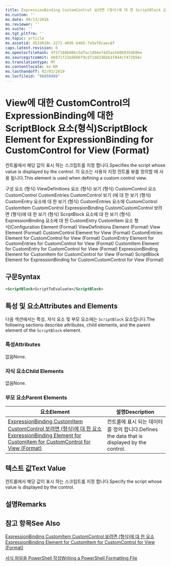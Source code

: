 ```yaml
---
title: ExpressionBinding CustomControl 보려면 (형식)에 대 한 ScriptBlock 요소 | Microsoft Docs
ms.custom: ''
ms.date: 09/13/2016
ms.reviewer: ''
ms.suite: ''
ms.tgt_pltfrm: ''
ms.topic: article
ms.assetid: d52d020c-3271-40d5-b4bb-7a5ef0caec8f
caps.latest.revision: 6
ms.openlocfilehash: 9f5f188b006c5dfac1d04ef4d5aa5606935db9be
ms.sourcegitcommit: b6871f21bd666f9cd71dd336bb3f844cf472b56c
ms.translationtype: MT
ms.contentlocale: ko-KR
ms.lasthandoff: 02/03/2019
ms.locfileid: "56859489"
---
```

# <a name="scriptblock-element-for-expressionbinding-for-customcontrol-for-view-format"></a><span data-ttu-id="3e709-102">View에 대한 CustomControl의 ExpressionBinding에 대한 ScriptBlock 요소(형식)</span><span class="sxs-lookup"><span data-stu-id="3e709-102">ScriptBlock Element for ExpressionBinding for CustomControl for View (Format)</span></span>

<span data-ttu-id="3e709-103">컨트롤에서 해당 값이 표시 하는 스크립트를 지정 합니다.</span><span class="sxs-lookup"><span data-stu-id="3e709-103">Specifies the script whose value is displayed by the control.</span></span> <span data-ttu-id="3e709-104">이 요소는 사용자 지정 컨트롤 뷰를 정의할 때 사용 됩니다.</span><span class="sxs-lookup"><span data-stu-id="3e709-104">This element is used when defining a custom control view.</span></span>

<span data-ttu-id="3e709-105">구성 요소 (형식) ViewDefinitions 요소 (형식) 보기 (형식) CustomControl 요소 CustomControl CustomEntries CustomControl 보기 (에 대 한 보기 (형식) CustomEntry 요소에 대 한 보기 (형식) CustomEntries 요소에 CustomControl CustomItem CustomControl ExpressionBinding CustomCustomControl 보려면 (형식)에 대 한 보기 (형식) ScriptBlock 요소에 대 한 보기 (형식) ExpressionBinding 요소에 대 한 CustomEntry CustomItem 요소 형식)</span><span class="sxs-lookup"><span data-stu-id="3e709-105">Configuration Element (Format) ViewDefinitions Element (Format) View Element (Format) CustomControl Element for View (Format) CustomEntries Element for CustomControl for View (Format) CustomEntry Element for CustomEntries for CustomControl for View (Format) CustomItem Element for CustomEntry for CustomControl for View (Format) ExpressionBinding Element for CustomItem for CustomControl for View (Format) ScriptBlock Element for ExpressionBinding for CustomCustomControl for View (Format)</span></span>

## <a name="syntax"></a><span data-ttu-id="3e709-106">구문</span><span class="sxs-lookup"><span data-stu-id="3e709-106">Syntax</span></span>

```xml
<ScriptBlock>ScriptToEvaluate</ScriptBlock>
```

## <a name="attributes-and-elements"></a><span data-ttu-id="3e709-107">특성 및 요소</span><span class="sxs-lookup"><span data-stu-id="3e709-107">Attributes and Elements</span></span>

<span data-ttu-id="3e709-108">다음 섹션에서는 특성, 자식 요소 및 부모 요소에는 `ScriptBlock` 요소입니다.</span><span class="sxs-lookup"><span data-stu-id="3e709-108">The following sections describe attributes, child elements, and the parent element of the `ScriptBlock` element.</span></span>

### <a name="attributes"></a><span data-ttu-id="3e709-109">특성</span><span class="sxs-lookup"><span data-stu-id="3e709-109">Attributes</span></span>

<span data-ttu-id="3e709-110">없음</span><span class="sxs-lookup"><span data-stu-id="3e709-110">None.</span></span>

### <a name="child-elements"></a><span data-ttu-id="3e709-111">자식 요소</span><span class="sxs-lookup"><span data-stu-id="3e709-111">Child Elements</span></span>

<span data-ttu-id="3e709-112">없음</span><span class="sxs-lookup"><span data-stu-id="3e709-112">None.</span></span>

### <a name="parent-elements"></a><span data-ttu-id="3e709-113">부모 요소</span><span class="sxs-lookup"><span data-stu-id="3e709-113">Parent Elements</span></span>

|<span data-ttu-id="3e709-114">요소</span><span class="sxs-lookup"><span data-stu-id="3e709-114">Element</span></span>|<span data-ttu-id="3e709-115">설명</span><span class="sxs-lookup"><span data-stu-id="3e709-115">Description</span></span>|
|-------------|-----------------|
|[<span data-ttu-id="3e709-116">ExpressionBinding CustomItem CustomControl 보려면 (형식)에 대 한 요소</span><span class="sxs-lookup"><span data-stu-id="3e709-116">ExpressionBinding Element for CustomItem for CustomControl for View (Format)</span></span>](./expressionbinding-element-for-customitem-for-customcontrol-for-view-format.md)|<span data-ttu-id="3e709-117">컨트롤에 표시 되는 데이터를 정의 합니다.</span><span class="sxs-lookup"><span data-stu-id="3e709-117">Defines the data that is displayed by the control.</span></span>|

## <a name="text-value"></a><span data-ttu-id="3e709-118">텍스트 값</span><span class="sxs-lookup"><span data-stu-id="3e709-118">Text Value</span></span>

<span data-ttu-id="3e709-119">컨트롤에서 해당 값이 표시 하는 스크립트를 지정 합니다.</span><span class="sxs-lookup"><span data-stu-id="3e709-119">Specify the script whose value is displayed by the control.</span></span>

## <a name="remarks"></a><span data-ttu-id="3e709-120">설명</span><span class="sxs-lookup"><span data-stu-id="3e709-120">Remarks</span></span>

## <a name="see-also"></a><span data-ttu-id="3e709-121">참고 항목</span><span class="sxs-lookup"><span data-stu-id="3e709-121">See Also</span></span>

[<span data-ttu-id="3e709-122">ExpressionBinding CustomItem CustomControl 보려면 (형식)에 대 한 요소</span><span class="sxs-lookup"><span data-stu-id="3e709-122">ExpressionBinding Element for CustomItem for CustomControl for View (Format)</span></span>](./expressionbinding-element-for-customitem-for-customcontrol-for-view-format.md)

[<span data-ttu-id="3e709-123">서식 파일을 PowerShell 작성</span><span class="sxs-lookup"><span data-stu-id="3e709-123">Writing a PowerShell Formatting File</span></span>](./writing-a-powershell-formatting-file.md)
